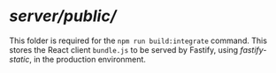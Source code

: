 # _server/public/_

This folder is required for the `npm run build:integrate` command. This stores the React client `bundle.js` to be served by Fastify, using _fastify-static_, in the production environment.